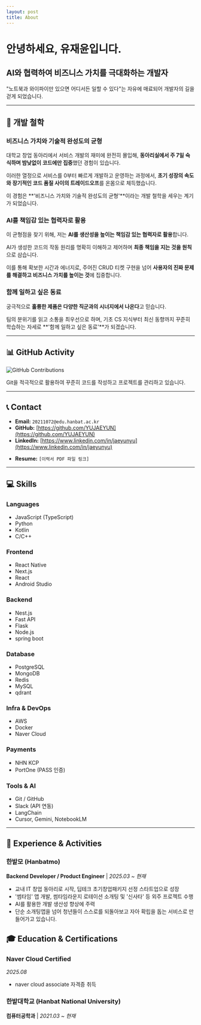 ```yaml
---
layout: post
title: About
---
```


# 안녕하세요, 유재윤입니다.

## AI와 협력하여 비즈니스 가치를 극대화하는 개발자

"노트북과 와이파이만 있으면 어디서든 일할 수 있다"는 자유에 매료되어 개발자의 길을 걷게 되었습니다.

---

## 💫 개발 철학

### 비즈니스 가치와 기술적 완성도의 균형

대학교 창업 동아리에서 서비스 개발의 재미에 완전히 몰입해, **동아리실에서 주 7일 숙식하며 밤낮없이 코드에만 집중**했던 경험이 있습니다.

이러한 열정으로 서비스를 0부터 빠르게 개발하고 운영하는 과정에서, **초기 성장의 속도와 장기적인 코드 품질 사이의 트레이드오프**를 온몸으로 체득했습니다.

이 경험은 **'비즈니스 가치와 기술적 완성도의 균형'**이라는 개발 철학을 세우는 계기가 되었습니다.

### AI를 책임감 있는 협력자로 활용

이 균형점을 찾기 위해, 저는 **AI를 생산성을 높이는 책임감 있는 협력자로 활용**합니다.

AI가 생성한 코드의 작동 원리를 명확히 이해하고 제어하며 **최종 책임을 지는 것을 원칙**으로 삼습니다.

이를 통해 확보한 시간과 에너지로, 주어진 CRUD 티켓 구현을 넘어 **사용자의 진짜 문제를 해결하고 비즈니스 가치를 높이는 것**에 집중합니다.

### 함께 일하고 싶은 동료

궁극적으로 **훌륭한 제품은 다양한 직군과의 시너지에서 나온다**고 믿습니다.

팀의 분위기를 읽고 소통을 최우선으로 하며, 기초 CS 지식부터 최신 동향까지 꾸준히 학습하는 자세로 **'함께 일하고 싶은 동료'**가 되겠습니다.

---

## 📊 GitHub Activity

![GitHub Contributions](https://img.shields.io/badge/2025_Contributions-2,662-success)

Git을 적극적으로 활용하여 꾸준히 코드를 작성하고 프로젝트를 관리하고 있습니다.

---

## 📞 Contact

<!-- TODO: 이메일 주소 추가 -->

- **Email:** `20211072@edu.hanbat.ac.kr`
- **GitHub:** [https://github.com/YUJAEYUN](https://github.com/YUJAEYUN)
- **LinkedIn:** [https://www.linkedin.com/in/jaeyunyu](https://www.linkedin.com/in/jaeyunyu)
<!-- TODO: 이력서 PDF 파일 링크 추가 -->
- **Resume:** `[이력서 PDF 파일 링크]`

---

## 💻 Skills

### Languages

- JavaScript (TypeScript)
- Python
- Kotlin
- C/C++

### Frontend

- React Native
- Next.js
- React
- Android Studio

### Backend

- Nest.js
- Fast API
- Flask
- Node.js
- spring boot

### Database

- PostgreSQL
- MongoDB
- Redis
- MySQL
- qdrant

### Infra & DevOps

- AWS
- Docker
- Naver Cloud

### Payments

- NHN KCP
- PortOne (PASS 인증)

### Tools & AI

- Git / GitHub
- Slack (API 연동)
- LangChain
- Cursor, Gemini, NotebookLM

---

## 🏃 Experience & Activities

### 한밭모 (Hanbatmo)

**Backend Developer / Product Engineer** | _2025.03 ~ 현재_

<!-- TODO: 정확한 시작 날짜 추가 -->

- 교내 IT 창업 동아리로 시작, 딥테크 초기창업패키지 선정 스타트업으로 성장
- '썸타임' 앱 개발, 썸타임라운지 로테이션 소개팅 및 '신사타' 등 외주 프로젝트 수행
- AI를 활용한 개발 생산성 향상에 주력
- 단순 소개팅앱을 넘어 청년들이 스스로를 되돌아보고 자아 확립을 돕는 서비스로 만들어가고 있습니다.

## 🎓 Education & Certifications

### Naver Cloud Certified

_2025.08_

<!-- TODO: 정확한 취득 날짜 추가 -->

- naver cloud associate 자격증 취득

### 한밭대학교 (Hanbat National University)

**컴퓨터공학과** | _2021.03 ~ 현재_
